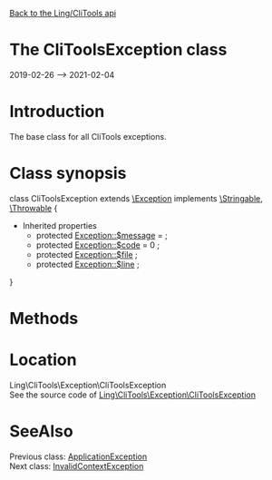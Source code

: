 [Back to the Ling/CliTools api](https://github.com/lingtalfi/CliTools/blob/master/doc/api/Ling/CliTools.md)



The CliToolsException class
================
2019-02-26 --> 2021-02-04






Introduction
============

The base class for all CliTools exceptions.



Class synopsis
==============


class <span class="pl-k">CliToolsException</span> extends [\Exception](http://php.net/manual/en/class.exception.php) implements [\Stringable](https://wiki.php.net/rfc/stringable), [\Throwable](http://php.net/manual/en/class.throwable.php) {

- Inherited properties
    - protected  [Exception::$message](#property-message) =  ;
    - protected  [Exception::$code](#property-code) = 0 ;
    - protected  [Exception::$file](#property-file) ;
    - protected  [Exception::$line](#property-line) ;

}






Methods
==============






Location
=============
Ling\CliTools\Exception\CliToolsException<br>
See the source code of [Ling\CliTools\Exception\CliToolsException](https://github.com/lingtalfi/CliTools/blob/master/Exception/CliToolsException.php)



SeeAlso
==============
Previous class: [ApplicationException](https://github.com/lingtalfi/CliTools/blob/master/doc/api/Ling/CliTools/Exception/ApplicationException.md)<br>Next class: [InvalidContextException](https://github.com/lingtalfi/CliTools/blob/master/doc/api/Ling/CliTools/Exception/InvalidContextException.md)<br>
